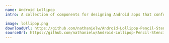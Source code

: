 ```yaml
---
name: Android Lollipop
intro: A collection of components for designing Android apps that conform to Google's Material Design guidelines.

image: lollipop.png
downloadUrl: https://github.com/nathanielw/Android-Lollipop-Pencil-Stencils/releases/latest
sourceUrl: https://github.com/nathanielw/Android-Lollipop-Pencil-Stencils
---
```


